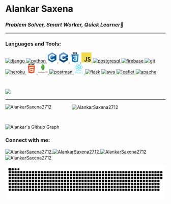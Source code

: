 # Alankar Saxena

### *Problem Solver, Smart Worker, Quick Learner🎯*

---

### Languages and Tools:
<p align="left"> 
    <a href="https://www.djangoproject.com/" target="_blank"> 
        <img src="https://www.vectorlogo.zone/logos/djangoproject/djangoproject-icon.svg" alt="django" width="32" height="32"/> 
    </a>
    <a href="https://www.python.org/" target="_blank"> 
        <img src="https://www.vectorlogo.zone/logos/python/python-icon.svg" alt="python" width="32" height="32"/> 
    </a>
    <a href="https://www.cprogramming.com/" target="_blank"> 
        <img src="https://raw.githubusercontent.com/devicons/devicon/master/icons/c/c-original.svg" alt="c" width="32" height="32"/> 
    </a>
    <a href="https://www.w3schools.com/cpp/" target="_blank"> 
        <img src="https://raw.githubusercontent.com/devicons/devicon/master/icons/cplusplus/cplusplus-original.svg" alt="cplusplus" width="32" height="32"/> 
    </a>
    <a href="https://www.w3schools.com/css/" target="_blank"> 
        <img src="https://raw.githubusercontent.com/devicons/devicon/master/icons/css3/css3-original-wordmark.svg" alt="css3" width="32" height="32"/> 
    </a>
    <a href="https://www.javascript.com/" target="_blank"> 
        <img src="https://raw.githubusercontent.com/devicons/devicon/master/icons/javascript/javascript-original.svg" alt="javascript" width="32" height="32"/> 
    </a>
    <a href="https://www.postgresql.org/" target="_blank"> 
        <img src="https://www.vectorlogo.zone/logos/postgresql/postgresql-icon.svg" alt="postgresql" width="32" height="32"/> 
    </a>
    <a href="https://firebase.google.com/" target="_blank"> 
        <img src="https://www.vectorlogo.zone/logos/firebase/firebase-icon.svg" alt="firebase" width="32" height="32"/> 
    </a>
    <a href="https://git-scm.com/" target="_blank">
        <img src="https://www.vectorlogo.zone/logos/git-scm/git-scm-icon.svg" alt="git" width="32" height="32"/> 
    </a>
    <a href="https://heroku.com" target="_blank">
        <img src="https://www.vectorlogo.zone/logos/heroku/heroku-icon.svg" alt="heroku" width="32" height="32"/>
    </a>
    <a href="https://www.w3.org/html/" target="_blank">
        <img src="https://raw.githubusercontent.com/devicons/devicon/master/icons/html5/html5-original-wordmark.svg" alt="html5" width="32" height="32"/> 
    </a>
    <a href="https://www.mongodb.com/" target="_blank">
        <img src="https://raw.githubusercontent.com/devicons/devicon/master/icons/mongodb/mongodb-original-wordmark.svg" alt="mongodb" width="32" height="32"/>
    </a>
    <a href="https://postman.com" target="_blank">
        <img src="https://www.vectorlogo.zone/logos/getpostman/getpostman-icon.svg" alt="postman" width="32" height="32"/>
    </a>
    <a href="https://reactjs.org/" target="_blank">
        <img src="https://raw.githubusercontent.com/devicons/devicon/master/icons/react/react-original-wordmark.svg" alt="react" width="32" height="32"/>
    </a>
    <a href="https://flask.palletsprojects.com/" target="_blank">
        <img src"https://www.seekpng.com/png/detail/70-701539_flask-flask-python-png.png" alt="flask" width="32" height"32"/>
    </a>
    <a href="https://aws.amazon.com/" target="_blank">
        <img src"https://www.vectorlogo.zone/logos/amazon_aws/amazon_aws-icon.svg" alt="aws" width="32" height"32"/>
    </a>
    <a href="https://leafletjs.com/" target="_blank">
        <img src"https://www.vectorlogo.zone/logos/leafletjs/leafletjs-ar21.svg" alt="leaflet" width="32" height"32"/>
    </a>
    <a href="https://www.apache.org/" target="_blank">
        <img src"https://www.vectorlogo.zone/logos/apache/apache-ar21.svg" alt="apache" width="32" height"32"/>
    </a>
</p>

<br/>

![](https://visitor-badge.glitch.me/badge?page_id=AlankarSaxena2712)

---

<p>
    <img align="left" src="https://github-readme-stats.vercel.app/api/top-langs?username=AlankarSaxena2712&show_icons=true&theme=dark&locale=en&layout=compact" width="40%"  alt="AlankarSaxena2712" />
</p>

<p>&nbsp;
    <img align="center" src="https://github-readme-stats.vercel.app/api?username=AlankarSaxena2712&show_icons=true&theme=dark&locale=en" width="50%" alt="AlankarSaxena2712" />
</p>
<br />

![Alankar's Github Graph](https://guarded-peak-25044.herokuapp.com/graph?username=AlankarSaxena2712&theme=react-dark&area=true)
<br />

### Connect with me:
<p align="left">
    <a href="https://www.linkedin.com/in/alankarsaxena2712/" target="blank">
        <img align="center" src="https://raw.githubusercontent.com/rahuldkjain/github-profile-readme-generator/master/src/images/icons/Social/linked-in-alt.svg" alt="AlankarSaxena2712" height="24" width="32" />
    </a>
    <a href="https://www.instagram.com/alankar.2712/" target="blank">
        <img align="center" src="https://raw.githubusercontent.com/rahuldkjain/github-profile-readme-generator/master/src/images/icons/Social/instagram.svg" alt="AlankarSaxena2712" height="24" width="32" />
    </a>
    <a href="https://leetcode.com/AlankarSaxena2712/" target="blank">
        <img align="center" src="https://raw.githubusercontent.com/rahuldkjain/github-profile-readme-generator/master/src/images/icons/Social/leet-code.svg" alt="AlankarSaxena2712" height="24" width="32" />
    </a>
    <a href="https://devfolio.co/@Alankar2712" target="blank">
        <img align="center" src="https://www.vectorlogo.zone/logos/devto/devto-icon.svg" alt="AlankarSaxena2712" height="24" width="32" />
    </a>
</p>

<picture>
  <source media="(prefers-color-scheme: dark)" srcset="https://raw.githubusercontent.com/AlankarSaxena2712/AlankarSaxena2712/output/github-snake-dark.svg" />
  <source media="(prefers-color-scheme: light)" srcset="https://raw.githubusercontent.com/AlankarSaxena2712/AlankarSaxena2712/output/github-snake.svg" />
  <img alt="github-snake" src="https://raw.githubusercontent.com/AlankarSaxena2712/AlankarSaxena2712/output/github-snake.svg" />
</picture>
